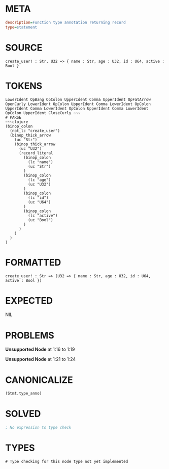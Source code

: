 # META
~~~ini
description=Function type annotation returning record
type=statement
~~~
# SOURCE
~~~roc
create_user! : Str, U32 => { name : Str, age : U32, id : U64, active : Bool }
~~~
# TOKENS
~~~text
LowerIdent OpBang OpColon UpperIdent Comma UpperIdent OpFatArrow OpenCurly LowerIdent OpColon UpperIdent Comma LowerIdent OpColon UpperIdent Comma LowerIdent OpColon UpperIdent Comma LowerIdent OpColon UpperIdent CloseCurly ~~~
# PARSE
~~~clojure
(binop_colon
  (not_lc "create_user")
  (binop_thick_arrow
    (uc "Str")
    (binop_thick_arrow
      (uc "U32")
      (record_literal
        (binop_colon
          (lc "name")
          (uc "Str")
        )
        (binop_colon
          (lc "age")
          (uc "U32")
        )
        (binop_colon
          (lc "id")
          (uc "U64")
        )
        (binop_colon
          (lc "active")
          (uc "Bool")
        )
      )
    )
  )
)
~~~
# FORMATTED
~~~roc
create_user! : Str => (U32 => { name : Str, age : U32, id : U64, active : Bool })
~~~
# EXPECTED
NIL
# PROBLEMS
**Unsupported Node**
at 1:16 to 1:19

**Unsupported Node**
at 1:21 to 1:24

# CANONICALIZE
~~~clojure
(Stmt.type_anno)
~~~
# SOLVED
~~~clojure
; No expression to type check
~~~
# TYPES
~~~roc
# Type checking for this node type not yet implemented
~~~

